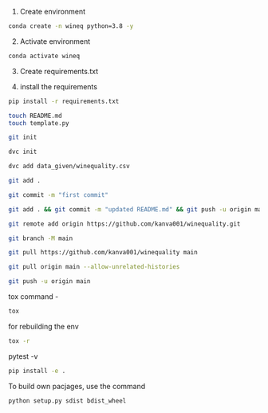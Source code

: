 1. Create environment

```bash
conda create -n wineq python=3.8 -y
```

2. Activate environment
```bash
conda activate wineq
```

3. Create requirements.txt

4. install the requirements
```bash
pip install -r requirements.txt
```


```bash
touch README.md
touch template.py
```

```bash
git init
```

```bash
dvc init
```
```bash
dvc add data_given/winequality.csv
```

```bash
git add .
```

```bash
git commit -m "first commit"
```

```bash
git add . && git commit -m "updated README.md" && git push -u origin main
```

```bash
git remote add origin https://github.com/kanva001/winequality.git
```

```bash
git branch -M main
```
```bash 
git pull https://github.com/kanva001/winequality main
```

```bash
git pull origin main --allow-unrelated-histories
```

```bash
git push -u origin main
```


tox command - 

```bash
tox
```

for rebuilding the env 
```bash
tox -r
```

pytest -v
```bash
pip install -e .
```

To build own pacjages, use the command

```bash
python setup.py sdist bdist_wheel
```
